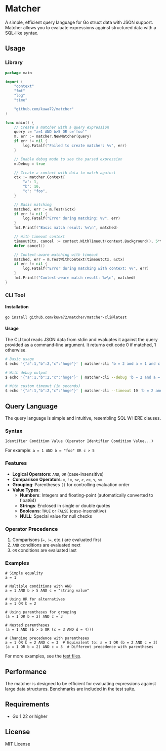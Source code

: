 # Matcher

A simple, efficient query language for Go struct data with JSON support. Matcher allows you to evaluate expressions against structured data with a SQL-like syntax.

## Usage

### Library

```go
package main

import (
	"context"
	"fmt"
	"log"
	"time"

	"github.com/kuwa72/matcher"
)

func main() {
	// Create a matcher with a query expression
	query := "a=1 AND b>5 OR c='foo'"
	m, err := matcher.NewMatcher(query)
	if err != nil {
		log.Fatalf("Failed to create matcher: %v", err)
	}

	// Enable debug mode to see the parsed expression
	m.Debug = true

	// Create a context with data to match against
	ctx := matcher.Context{
		"a": 1,
		"b": 10,
		"c": "foo",
	}

	// Basic matching
	matched, err := m.Test(&ctx)
	if err != nil {
		log.Fatalf("Error during matching: %v", err)
	}
	fmt.Printf("Basic match result: %v\n", matched)

	// With timeout context
	timeoutCtx, cancel := context.WithTimeout(context.Background(), 5*time.Second)
	defer cancel()

	// Context-aware matching with timeout
	matched, err = m.TestWithContext(timeoutCtx, &ctx)
	if err != nil {
		log.Fatalf("Error during matching with context: %v", err)
	}
	fmt.Printf("Context-aware match result: %v\n", matched)
}
```

### CLI Tool

#### Installation

```bash
go install github.com/kuwa72/matcher/matcher-cli@latest
```

#### Usage

The CLI tool reads JSON data from stdin and evaluates it against the query provided as a command-line argument. It returns exit code 0 if matched, 1 otherwise.

```bash
# Basic usage
$ echo '{"a":1,"b":2,"c":"hoge"}' | matcher-cli 'b = 2 and a = 1 and c = "hoge"'

# With debug output
$ echo '{"a":1,"b":2,"c":"hoge"}' | matcher-cli --debug 'b = 2 and a = 1 and c = "hoge"'

# With custom timeout (in seconds)
$ echo '{"a":1,"b":2,"c":"hoge"}' | matcher-cli --timeout 10 'b = 2 and a = 1 and c = "hoge"'
```

## Query Language

The query language is simple and intuitive, resembling SQL WHERE clauses.

### Syntax

`Identifier Condition Value (Operator Identifier Condition Value...)` 

For example: `a = 1 AND b = "foo" OR c > 5`

### Features

* **Logical Operators**: `AND`, `OR` (case-insensitive)
* **Comparison Operators**: `=`, `!=`, `<>`, `>`, `>=`, `<`, `<=`
* **Grouping**: Parentheses `()` for controlling evaluation order
* **Value Types**:
  * **Numbers**: Integers and floating-point (automatically converted to float64)
  * **Strings**: Enclosed in single or double quotes
  * **Booleans**: `TRUE` or `FALSE` (case-insensitive)
  * **NULL**: Special value for null checks

### Operator Precedence

1. Comparisons (`=`, `!=`, etc.) are evaluated first
2. `AND` conditions are evaluated next
3. `OR` conditions are evaluated last

### Examples

```
# Simple equality
a = 1

# Multiple conditions with AND
a = 1 AND b > 5 AND c = "string value"

# Using OR for alternatives
a = 1 OR b = 2

# Using parentheses for grouping
(a = 1 OR b = 2) AND c = 3

# Nested parentheses
(a = 1 AND (b > 5 OR (c = 3 AND d = 4)))

# Changing precedence with parentheses
a = 1 OR b = 2 AND c = 3  # Equivalent to: a = 1 OR (b = 2 AND c = 3)
(a = 1 OR b = 2) AND c = 3  # Different precedence with parentheses
```

For more examples, see the [test files](https://github.com/kuwa72/matcher/blob/main/parser_test.go).

## Performance

The matcher is designed to be efficient for evaluating expressions against large data structures. Benchmarks are included in the test suite.

## Requirements

- Go 1.22 or higher

## License

MIT License
